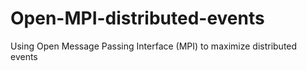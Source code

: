 # Open-MPI-distributed-events
Using Open Message Passing Interface (MPI) to maximize distributed events
